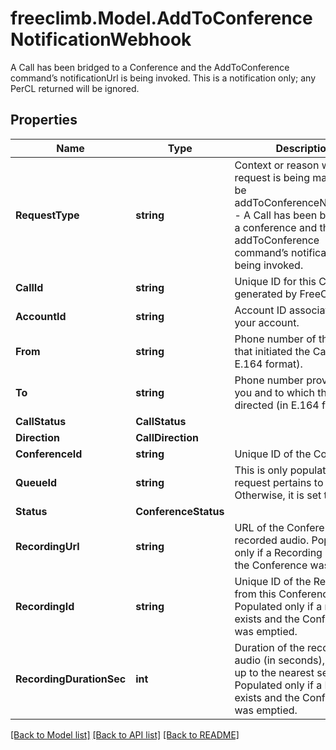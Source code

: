 # freeclimb.Model.AddToConferenceNotificationWebhook

A Call has been bridged to a Conference and the AddToConference command’s notificationUrl is being invoked. This is a notification only; any PerCL returned will be ignored.
## Properties

Name | Type | Description | Notes
------------ | ------------- | ------------- | -------------
**RequestType** | **string** | Context or reason why this request is being made. Will be addToConferenceNotification - A Call has been bridged to a conference and the addToConference command’s notificationUrl is being invoked. | [optional] 
**CallId** | **string** | Unique ID for this Call, generated by FreeClimb. | [optional] 
**AccountId** | **string** | Account ID associated with your account. | [optional] 
**From** | **string** | Phone number of the party that initiated the Call (in E.164 format). | [optional] 
**To** | **string** | Phone number provisioned to you and to which this Call is directed (in E.164 format). | [optional] 
**CallStatus** | **CallStatus** |  | [optional] 
**Direction** | **CallDirection** |  | [optional] 
**ConferenceId** | **string** | Unique ID of the Conference. | [optional] 
**QueueId** | **string** | This is only populated if the request pertains to a Queue. Otherwise, it is set to null. | [optional] 
**Status** | **ConferenceStatus** |  | [optional] 
**RecordingUrl** | **string** | URL of the Conference’s recorded audio. Populated only if a Recording exists and the Conference was emptied. | [optional] 
**RecordingId** | **string** | Unique ID of the Recording from this Conference. Populated only if a recording exists and the Conference was emptied. | [optional] 
**RecordingDurationSec** | **int** | Duration of the recorded audio (in seconds), rounded up to the nearest second. Populated only if a Recording exists and the Conference was emptied. | [optional] 

[[Back to Model list]](../README.md#documentation-for-models) [[Back to API list]](../README.md#documentation-for-api-endpoints) [[Back to README]](../README.md)

